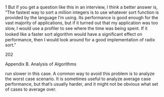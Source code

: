 1 But if you get a question like this in an interview, I think a better answer is, “The fastest way to sort a million integers is to use whatever sort function is provided by the language I’m using. Its performance is good enough for the vast majority of applications, but if it turned out that my application was too slow, I would use a proﬁler to see where the time was being spent. If it looked like a faster sort algorithm would have a signiﬁcant effect on performance, then I would look around for a good implementation of radix sort.”

202

Appendix B. Analysis of Algorithms

run slower in this case. A common way to avoid this problem is to analyze the worst case scenario. It is sometimes useful to analyze average case performance, but that’s usually harder, and it might not be obvious what set of cases to average over.